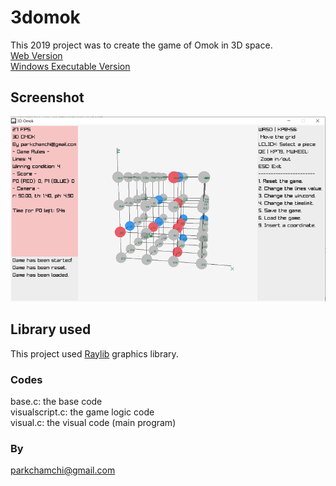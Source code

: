 # 3domok
This 2019 project was to create the game of Omok in 3D space. \
[Web Version](https://parkchamchi.github.io/3domok/) \
[Windows Executable Version](https://github.com/parkchamchi/3domok/releases/tag/v0.1-alpha)

## Screenshot
![screenshot](3domok.net/screenshot.png)

## Library used
This project used [Raylib](https://github.com/raysan5/raylib) graphics library.

### Codes
base.c: the base code \
visualscript.c: the game logic code \
visual.c: the visual code (main program)

### By
parkchamchi@gmail.com